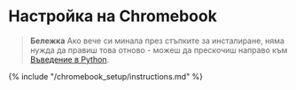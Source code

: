 # Настройка на Chromebook

> **Бележка** Ако вече си минала през стъпките за инсталиране, няма нужда да правиш това отново - можеш да прескочиш направо към [Въведение в Python](../python_introduction/README.md).

{% include "/chromebook_setup/instructions.md" %}
